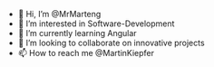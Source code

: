 - 👋 Hi, I’m @MrMarteng
- 👀 I’m interested in Software-Development
- 🌱 I’m currently learning Angular
- 💞️ I’m looking to collaborate on innovative projects
- 📫 How to reach me @MartinKiepfer

<!---
MrMarteng/MrMarteng is a ✨ special ✨ repository because its `README.md` (this file) appears on your GitHub profile.
You can click the Preview link to take a look at your changes.
--->
